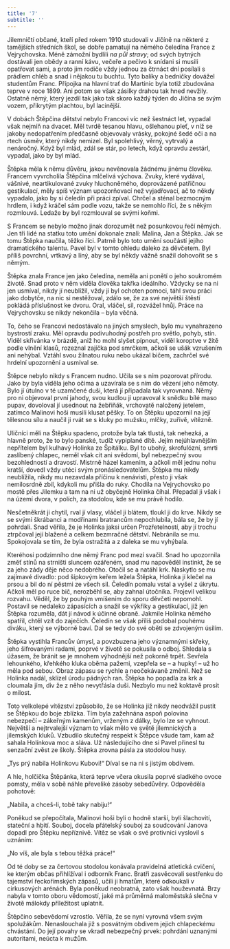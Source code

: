 ```yaml
---
title: '7'
subtitle: ''
---
```


Jilemničtí občané, kteří před rokem 1910 studovali v Jičíně na některé z tamějších středních škol, se dobře pamatují na němého čeledína France z Vejrychovska. Méně zámožní bydlili _na půl stravy_; od svých bytných dostávali jen obědy a ranní kávu, večeře a pečivo k snídani si musili opatřovat sami, a proto jim rodiče vždy jednou za čtrnáct dní posílali s prádlem chléb a snad i nějakou tu buchtu. Tyto balíky a bedničky dovážel studentům Franc. Přípojka na hlavní trať do Martinic byla totiž zbudována teprve v roce 1899. Ani potom se však zásilky drahou tak hned nevžily. Ostatně němý, který jezdil tak jako tak skoro každý týden do Jičína se svým vozem, přikrytým plachtou, byl lacinější.

V dobách Štěpčina dětství nebylo Francovi víc než šestnáct let, vypadal však nejmíň na dvacet. Měl tvrdě tesanou hlavu, ošlehanou pleť, v níž se jakoby nedopatřením předčasně objevovaly vrásky, pokojné šedé oči a na rtech úsměv, který nikdy nemizel. Byl spolehlivý, věrný, vytrvalý a nenáročný. Když byl mlád, zdál se stár, po letech, když opravdu zestárl, vypadal, jako by byl mlád.

Štěpka měla k němu důvěru, jakou nevěnovala žádnému jinému člověku. Francem vyvrcholila Štěpčina mlčelivá výchova. Zvuky, které vydával, vášnivé, neartikulované zvuky hluchoněmého, doprovázené patřičnou gestikulací, měly spíš význam upozorňovací než vyjadřovací, ač to někdy vypadalo, jako by si čeledín při práci zpíval. Chrčel a sténal bezmocným hrdlem, i když kráčel sám podle vozu, takže se nemohlo říci, že s někým rozmlouvá. Ledaže by byl rozmlouval se svými koňmi.

S Francem se nebylo možno jinak dorozumět než posunkovou řečí němých. Jen tři lidé na statku toto umění dokonale znali: Malina, Jan a Štěpka. Jak se tomu Štěpka naučila, těžko říci. Patrně bylo toto umění součástí jejího dramatického talentu. Pavel byl v tomto ohledu daleko za děvčetem. Byl příliš povrchní, vrtkavý a líný, aby se byl někdy vážně snažil dohovořit se s němým.

Štěpka znala France jen jako čeledína, neměla ani ponětí o jeho soukromém životě. Snad proto v něm viděla člověka takřka ideálního. Vždycky se na ni jen usmíval, nikdy jí neublížil, vždy jí byl ochoten pomoci, táhl svou práci jako dobytče, na nic si nestěžoval, zdálo se, že za své největší štěstí pokládá příslušnost ke dvoru. Oral, vláčel, sil, rozvážel hnůj. Práce na Vejrychovsku se nikdy nekončila – byla věčná.

To, čeho se Francovi nedostávalo na jiných smyslech, bylo mu vynahrazeno bystrostí zraku. Měl opravdu podivuhodný postřeh pro světlo, pohyb, stín. Viděl skřivánka v brázdě, aniž ho mohl slyšet pípnout, viděl koroptve v žitě podle vlnění klasů, rozeznal zajíčka pod smrčkem, ačkoli se ušák vzrušením ani nehýbal. Vztáhl svou žilnatou ruku nebo ukázal bičem, zachrčel své hrdelní upozornění a usmíval se.

Štěpce nebylo nikdy s Francem nudno. Učila se s ním pozorovat přírodu. Jako by byla viděla jeho očima a uzavírala se s ním do vězení jeho němoty. Bylo jí útulno v té uzamčené duši, která jí připadala tak vyrovnaná. Němý pro ni objevoval první jahody, svou kudlou jí upravoval k snědku bílé maso pupav, dovoloval jí usednout na žebřiňák, vrchovatě naložený jetelem, zatímco Malinovi hoši musili klusat pěšky. To on Štěpku upozornil na její tělesnou sílu a naučil ji rvát se s kluky po mužsku, mlčky, zuřivě, vítězně.

Uličníci měli na Štěpku spadeno, protože byla tak tlustá, tak nehezká, a hlavně proto, že to bylo panské, tudíž vypiplané dítě. Jejím nejúhlavnějším nepřítelem byl kulhavý Holinka ze Špitálku. Byl to ubohý, skrofulózní, smrti zaslíbený chlapec, neměl však cit ani svědomí, byl nebezpečný svou bezohledností a dravostí. Mistrně házel kamením, a ačkoli měl jednu nohu kratší, dovedl vždy utéci svým pronásledovatelům. Štěpka mu nikdy neublížila, nikdy mu nezavdala příčinu k nenávisti, přesto ji však nemilosrdně zbil, kdykoli mu přišla do ruky. Chodila na Vejrychovsko po mostě přes Jilemku a tam na ni už obyčejně Holinka číhal. Přepadal ji však i na území dvora, v polích, za stodolou, kde se mu právě hodilo.

Nesčetněkrát ji chytil, rval jí vlasy, vláčel ji blátem, tloukl ji do krve. Nikdy se se svými škrábanci a modřinami bratrancům nepochlubila, bála se, že by jí pohrdali. Snad věřila, že je Holinka jaksi určen Prozřetelností, aby jí trochu ztrpčoval její blažené a celkem bezmračné dětství. Nebránila se mu. Spokojovala se tím, že byla ostražitá a z daleka se mu vyhýbala.

Kteréhosi podzimního dne němý Franc pod mezí svačil. Snad ho upozornila změť stínů na strništi sluncem ozářeném, snad mu napověděl instinkt, že se za jeho zády děje něco nedobrého. Otočil se a natáhl krk. Naskytlo se mu zajímavé divadlo: pod šípkovým keřem ležela Štěpka, Holinka jí klečel na prsou a bil do ní pěstmi ze všech sil. Čeledín pomalu vstal a vyšel z úkrytu. Ačkoli měl po ruce bič, nerozběhl se, aby zahnal útočníka. Projevil velikou rozvahu. Věděl, že by pouhým vmíšením do sporu děvčeti nepomohl. Postavil se nedaleko zápasících a snažil se výkřiky a gestikulací, jíž jen Štěpka rozuměla, dát jí návod k účinné obraně. Jakmile Holinka němého spatřil, chtěl vzít do zaječích. Čeledín se však příliš podobal pouhému diváku, který se výborně baví. Dal se tedy do své oběti se zdvojeným úsilím.

Štěpka vystihla Francův úmysl, a povzbuzena jeho významnými skřeky, jeho šifrovanými radami, poprvé v životě se pokusila o odboj. Shledala s úžasem, že bránit se je mnohem výhodnější než pokorně trpět. Sevřela lehounkého, křehkého kluka oběma pažemi, vzepřela se – a hupky! – už ho měla pod sebou. Obraz zápasu se rychle a neočekávaně změnil. Než se Holinka nadál, sklízel úrodu pádných ran. Štěpka ho popadla za krk a cloumala jím, div že z něho nevytřásla duši. Nezbylo mu než koktavě prosit o milost.

Toto velkolepé vítězství způsobilo, že se Holinka již nikdy neodvážil pustit se Štěpkou do boje zblízka. Tím byla zažehnána aspoň polovina nebezpečí – zákeřným kamenům, vrženým z dálky, bylo lze se vyhnout. Největší a nejtrvalejší význam to však mělo ve světě jilemnických a jilemských kluků. Vzbudilo skutečný respekt k Štěpce všude tam, kam až sahala Holínkova moc a sláva. Už následujícího dne si Pavel přinesl tu senzační zvěst ze školy. Štěpka zrovna pásla za stodolou husy.

„Tys prý nabila Holinkovu Kubovi!“ Díval se na ni s jistým obdivem.

A hle, holčička Štěpánka, která teprve včera okusila poprvé sladkého ovoce pomsty, měla v sobě náhle převeliké zásoby sebedůvěry. Odpověděla pohotově:

„Nabila, a chceš-li, tobě taky nabiju!“

Poněkud se přepočítala, Malinovi hoši byli o hodně starší, byli šlachovití, stateční a hbití. Souboj, docela přátelský souboj za soudcování Janova dopadl pro Štěpku nepříznivě. Vítěz se však o své protivnici vyslovil s uznáním:

„No víš, ale byla s tebou těžká práce!“

Od té doby se za čertovou stodolou konávala pravidelná atletická cvičení, ke kterým občas přihlížíval i odborník Franc. Bratři zasvěcovali sestřenku do tajemství řeckořímských zápasů, učili ji hmatům, které odkoukali v cirkusových arénách. Byla poněkud neobratná, zato však houževnatá. Brzy nabyla v tomto oboru vědomostí, jaké má průměrná maloměstská slečna v životě málokdy příležitost uplatnit.

Štěpčino sebevědomí vzrostlo. Věřila, že se nyní vyrovná všem svým spolužákům. Nenaslouchala již s posvátným obdivem jejich chlapeckému chvástání. Do její povahy se vkradl nebezpečný prvek: pohrdání uznanými autoritami, neúcta k mužům.
